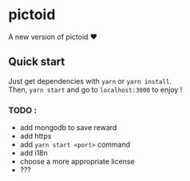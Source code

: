 # pictoid
 A new version of pictoid ❤

## Quick start
Just get dependencies with `yarn` or `yarn install`.   
Then, `yarn start` and go to `localhost:3000` to enjoy !

### TODO :
 - add mongodb to save reward
 - add https
 - add `yarn start <port>` command
 - add i18n
 - choose a more appropriate license
 - ???